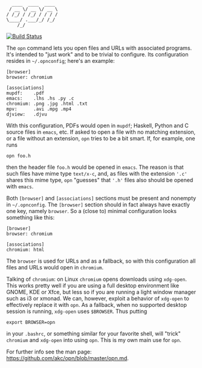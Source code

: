 ```
  ____  ____  ____
 / __ \/ __ \/ __ \
/ /_/ / /_/ / / / /
\____/ .___/_/ /_/
    /_/            
```

[![Build Status](https://travis-ci.org/akc/opn.svg)](https://travis-ci.org/akc/opn)

The `opn` command lets you open files and URLs with associated
programs. It's intended to "just work" and to be trivial to
configure. Its configuration resides in `~/.opnconfig`; here's an
example:

```
[browser]
browser: chromium

[associations]
mupdf:    .pdf
emacs:    .lhs .hs .py .c
chromium: .png .jpg .html .txt
mpv:      .avi .mpg .mp4
djview:   .djvu
```

With this configuration, PDFs would open in `mupdf`; Haskell, Python and
C source files in `emacs`, etc.  If asked to open a file with no
matching extension, or a file without an extension, `opn` tries to be a
bit smart. If, for example, one runs

```
opn foo.h
```

then the header file `foo.h` would be opened in `emacs`. The reason is
that such files have mime type `text/x-c`, and, as files with the
extension `'.c'` shares this mime type, `opn` "guesses" that `'.h'` files
also should be opened with `emacs`.

Both `[browser]` and `[associations]` sections must be present and
nonempty in `~/.opnconfig`. The `[browser]` section should in fact
always have exactly one key, namely `browser`. So a (close to) minimal
configuration looks something like this:

```
[browser]
browser: chromium

[associations]
chromium: html
```

The `browser` is used for URLs and as a fallback, so with this
configuration all files and URLs would open in `chromium`.

Talking of `chromium`: on Linux `chromium` opens downloads using
`xdg-open`. This works pretty well if you are using a full desktop
environment like GNOME, KDE or Xfce, but less so if you are running a
light window manager such as i3 or xmonad.  We can, however, exploit a
behavior of `xdg-open` to effectively replace it with `opn`. As a
fallback, when no supported desktop session is running, `xdg-open` uses
`$BROWSER`. Thus putting

```
export BROWSER=opn
```

in your `.bashrc`, or something similar for your favorite shell, will
"trick" `chromium` and `xdg-open` into using `opn`. This is my own main
use for `opn`.

For further info see the man page:
<https://github.com/akc/opn/blob/master/opn.md>.
